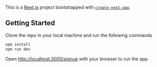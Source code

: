 This is a [Next.js](https://nextjs.org) project bootstrapped with [`create-next-app`](https://github.com/vercel/next.js/tree/canary/packages/create-next-app).

## Getting Started

Clone the repo in your local machine and run the following commands

```bash
npm install
npm run dev

```


Open [http://localhost:3000/signup](http://localhost:3000/signup) with your browser to run the app.
